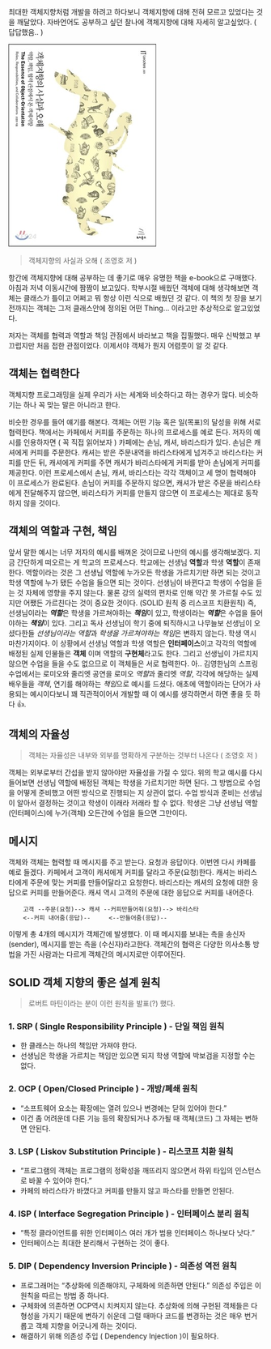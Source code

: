 최대한 객체지향처럼 개발을 하려고 하다보니 객체지향에 대해 전혀 모르고 있었다는 것을 깨달았다. 자바언어도 공부하고 싶던 찰나에 객체지향에 대해 자세히 알고싶었다. ( 답답했음.. )

![객체지향의 사실과 오해](./images/image1.png)

> 객체지향의 사실과 오해 ( 조영호 저 )

항간에 객체지향에 대해 공부하는 데 좋기로 매우 유명한 책을 e-book으로 구매했다. 아침과 저녁 이동시간에 짬짬이 보고있다. 학부시절 배웠던 객체에 대해 생각해보면 객체는 클래스가 틀이고 어쩌고 뭐 항상 이런 식으로 배웠던 것 같다. 이 책의 첫 장을 보기 전까지는 객체는 그저 클래스안에 정의된 어떤 Thing... 이라고만 추상적으로 알고있었다. 

저자는 객체를 협력과 역할과 책임 관점에서 바라보고 책을 집필했다. 매우 신박했고 부끄럽지만 처음 접한 관점이었다. 이제서야 객체가 뭔지 어렴풋이 알 것 같다. 

## 객체는 협력한다
객체지향 프로그래밍을 실제 우리가 사는 세계와 비슷하다고 하는 경우가 많다. 비슷하기는 하나 꼭 맞는 말은 아니라고 한다. 

비슷한 경우를 들어 얘기를 해본다. 객체는 어떤 기능 혹은 일(목표)의 달성을 위해 서로 협력한다. 책에서는 카페에서 커피를 주문하는 하나의 프로세스를 예로 든다. 
저자의 예시를 인용하자면 ( 꼭 직접 읽어보자 ) 카페에는 손님, 캐셔, 바리스타가 있다. 손님은 캐셔에게 커피를 주문한다. 캐셔는 받은 주문내역을 바리스타에게 넘겨주고 바리스타는 커피를 만든 뒤, 캐셔에게 커피를 주면 캐셔가 바리스타에게 커피를 받아 손님에게 커피를 제공한다. 이런 프로세스에서 손님, 캐셔, 바리스타는 각각 객체이고 세 명이 협력해야 이 프로세스가 완료된다. 손님이 커피를 주문하지 않으면, 캐셔가 받은 주문을 바리스타에게 전달해주지 않으면, 바리스타가 커피를 만들지 않으면 이 프로세스는 제대로 동작하지 않을 것이다.

## 객체의 역할과 구현, 책임
앞서 말한 예시는 너무 저자의 예시를 배껴온 것이므로 나만의 예시를 생각해보겠다.
지금 간단하게 떠오르는 게 학교의 프로세스다.
학교에는 선생님 **역할**과 학생 **역할**이 존재한다. 역할이라는 것은 그 선생님 역할에 누가오든 학생을 가르치기만 하면 되는 것이고 학생 역할에 누가 됐든 수업을 들으면 되는 것이다. 선생님이 바뀐다고 학생이 수업을 듣는 것 자체에 영향을 주지 않는다. 물론 강의 실력의 편차로 인해 약간 못 가르칠 수도 있지만 어쨌든 가르친다는 것이 중요한 것이다. (SOLID 원칙 중 리스코프 치환원칙)
즉, 선생님이라는 ***역할***은 학생을 가르쳐야하는 ***책임***이 있고, 학생이라는 ***역할***은 수업을 들어야하는 ***책임***이 있다. 그리고 독사 선생님이 학기 중에 퇴직하시고 나무늘보 선생님이 오셨다한들 *선생님이라는 역할*과 *학생을 가르쳐야하는 책임*은 변하지 않는다. 학생 역시 마찬가지이다. 
이 상황에서 선생님 역할과 학생 역할은 **인터페이스**이고 각각의 역할에 배정된 실제 인물들은 **객체** 이며 역할의 **구현체**라고도 한다. 그리고 선생님이 가르치지 않으면 수업을 들을 수도 없으므로 이 객체들은 서로 협력한다. 
아.. 김영한님의 스프링 수업에서는 로미오와 줄리엣 공연을 로미오 *역할*과 줄리엣 *역할*, 각각에 해당하는 실제 배우들을 *객체*, 연기를 해야하는 *책임*으로 예시를 드셨다. 애초에 역할이라는 단어가 사용되는 예시이다보니 꽤 직관적이어서 개발할 때 이 예시를 생각하면서 하면 좋을 듯 하다 👍.

## 객체의 자율성
> 객체는 자율성은 내부와 외부를 명확하게 구분하는 것부터 나온다 ( 조영호 저 )

객체는 외부로부터 간섭을 받지 않아야만 자율성을 가질 수 있다. 위의 학교 예시를 다시 들어보면 선생님 역할에 배정된 객체는 학생을 가르치기만 하면 된다. 그 방법으로 수업을 어떻게 준비했고 어떤 방식으로 진행되는 지 상관이 없다. 수업 방식과 준비는 선생님이 알아서 결정하는 것이고 학생이 이래라 저래라 할 수 없다. 학생은 그냥 선생님 역할(인터페이스)에 누가(객체) 오든간에 수업을 들으면 그만이다.

## 메시지
객체와 객체는 협력할 때 메시지를 주고 받는다. 요청과 응답이다. 이번엔 다시 카페를 예로 들겠다. 카페에서 고객이 캐셔에게 커피를 달라고 주문(요청)한다. 캐셔는 바리스타에게 주문에 맞는 커피를 만들어달라고 요청한다. 바리스타는 캐셔의 요청에 대한 응답으로 커피를 만들어준다. 캐셔 역시 고객의 주문에 대한 응답으로 커피를 내어준다.
	
    	고객 --주문(요청)--> 캐셔 --커피만들어줘(요청)--> 바리스타
        <--커피 내어줌(응답)--		<--만들어줌(응답)--
이렇게 총 4개의 메시지가 객체간에 발생했다. 이 때 메시지를 보내는 측을 송신자(sender), 메시지를 받는 측을 (수신자)라고한다.
객체간의 협력은 다양한 의사소통 방법을 가진 사람과는 다르게 객체간의 메시지로만 이루어진다.

## SOLID 객체 지향의 좋은 설계 원칙
> 로버트 마틴이라는 분이 이런 원칙을 발표(?) 했다.

### 1. SRP ( Single Responsibility Principle ) - 단일 책임 원칙
- 한 클래스는 하나의 책임만 가져야 한다.
- 선생님은 학생을 가르치는 책임만 있으면 되지 학생 역할에 박보검을 지정할 수는 없다.
### 2. OCP ( Open/Closed Principle ) - 개방/폐쇄 원칙
- “소프트웨어 요소는 확장에는 열려 있으나 변경에는 닫혀 있어야 한다.”
- 이건 좀 어려운데 다른 기능 등의 확장되거나 추가될 때 객체(코드) 그 자체는 변하면 안된다.
### 3. LSP ( Liskov Substitution Principle ) - 리스코프 치환 원칙
- “프로그램의 객체는 프로그램의 정확성을 깨뜨리지 않으면서 하위 타입의 인스턴스로 바꿀 수 있어야 한다.” 
- 카페의 바리스타가 바꼈다고 커피를 만들지 않고 파스타를 만들면 안된다.
### 4. ISP ( Interface Segregation Principle ) - 인터페이스 분리 원칙
- “특정 클라이언트를 위한 인터페이스 여러 개가 범용 인터페이스 하나보다 낫다.”
- 인터페이스는 최대한 분리해서 구현하는 것이 좋다.

### 5. DIP ( Dependency Inversion Principle ) - 의존성 역전 원칙
- 프로그래머는 “추상화에 의존해야지, 구체화에 의존하면 안된다.” 의존성 주입은 이 원칙을 따르는 방법 중 하나다.
- 구체화에 의존하면 OCP역시 치켜지지 않는다. 추상화에 의해 구현된 객체들은 다형성을 가지기 때문에 변하기 쉬운데 그럴 때마다 코드를 변경하는 것은 매우 번거롭고 객체 지향을 어긋나게 하는 것이다.
- 해결하기 위해 의존성 주입 ( Dependency Injection )이 필요하다.